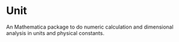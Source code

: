 # Unit
An Mathematica package to do numeric calculation and dimensional analysis in units and physical constants.
